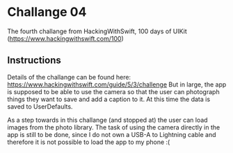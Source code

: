 # Challange 04
The fourth challange from HackingWithSwift, 100 days of UIKit (https://www.hackingwithswift.com/100)

## Instructions
Details of the challange can be found here: https://www.hackingwithswift.com/guide/5/3/challenge
But in large, the app is supposed to be able to use the camera so that the user can photograph things they want to save and add a caption to it. At this time the data is saved to UserDefaults.

As a step towards in this challange (and stopped at) the user can load images from the photo library. The task of using the camera directly in the app is still to be done, since I do not own a USB-A to Lightning cable and therefore it is not possible to load the app to my phone :(
